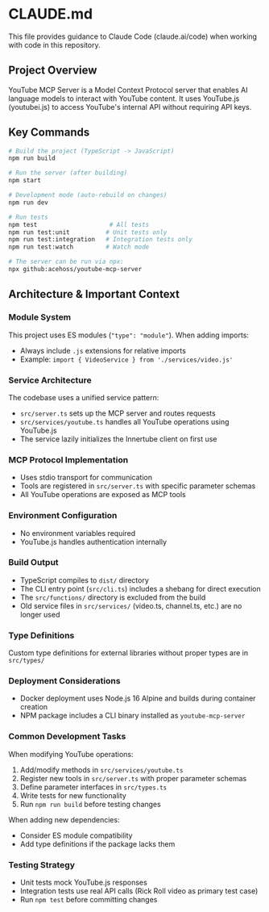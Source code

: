 # CLAUDE.md

This file provides guidance to Claude Code (claude.ai/code) when working with code in this repository.

## Project Overview

YouTube MCP Server is a Model Context Protocol server that enables AI language models to interact with YouTube content. It uses YouTube.js (youtubei.js) to access YouTube's internal API without requiring API keys.

## Key Commands

```bash
# Build the project (TypeScript -> JavaScript)
npm run build

# Run the server (after building)
npm start

# Development mode (auto-rebuild on changes)
npm run dev

# Run tests
npm test                    # All tests
npm run test:unit          # Unit tests only
npm run test:integration   # Integration tests only
npm run test:watch         # Watch mode

# The server can be run via npx:
npx github:acehoss/youtube-mcp-server
```

## Architecture & Important Context

### Module System
This project uses ES modules (`"type": "module"`). When adding imports:
- Always include `.js` extensions for relative imports
- Example: `import { VideoService } from './services/video.js'`

### Service Architecture
The codebase uses a unified service pattern:
- `src/server.ts` sets up the MCP server and routes requests
- `src/services/youtube.ts` handles all YouTube operations using YouTube.js
- The service lazily initializes the Innertube client on first use

### MCP Protocol Implementation
- Uses stdio transport for communication
- Tools are registered in `src/server.ts` with specific parameter schemas
- All YouTube operations are exposed as MCP tools

### Environment Configuration
- No environment variables required
- YouTube.js handles authentication internally

### Build Output
- TypeScript compiles to `dist/` directory
- The CLI entry point (`src/cli.ts`) includes a shebang for direct execution
- The `src/functions/` directory is excluded from the build
- Old service files in `src/services/` (video.ts, channel.ts, etc.) are no longer used

### Type Definitions
Custom type definitions for external libraries without proper types are in `src/types/`

### Deployment Considerations
- Docker deployment uses Node.js 16 Alpine and builds during container creation
- NPM package includes a CLI binary installed as `youtube-mcp-server`

### Common Development Tasks

When modifying YouTube operations:
1. Add/modify methods in `src/services/youtube.ts`
2. Register new tools in `src/server.ts` with proper parameter schemas
3. Define parameter interfaces in `src/types.ts`
4. Write tests for new functionality
5. Run `npm run build` before testing changes

When adding new dependencies:
- Consider ES module compatibility
- Add type definitions if the package lacks them

### Testing Strategy
- Unit tests mock YouTube.js responses
- Integration tests use real API calls (Rick Roll video as primary test case)
- Run `npm test` before committing changes